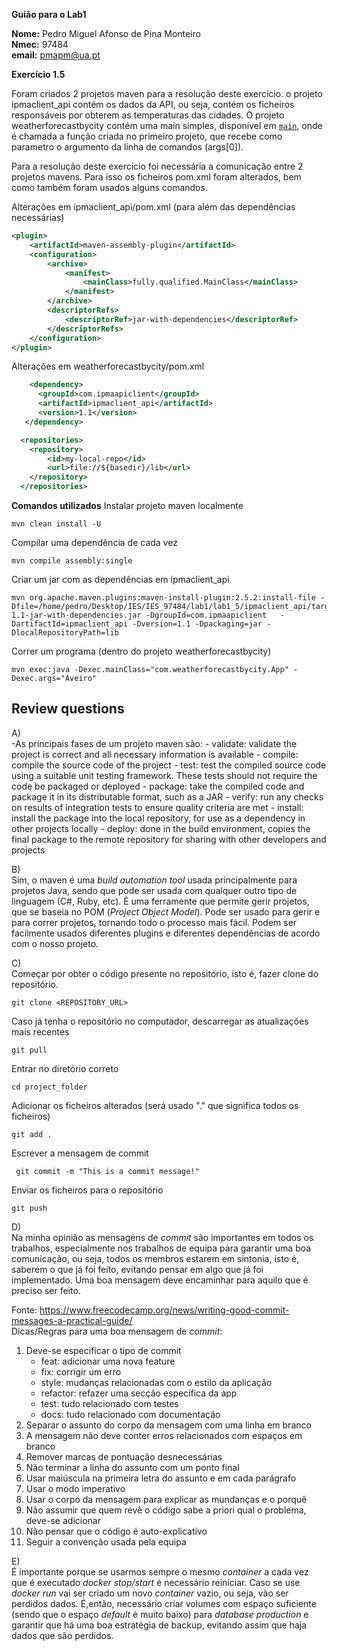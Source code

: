 **Guião para o Lab1**

**Nome:** Pedro Miguel Afonso de Pina Monteiro <br>
**Nmec:** 97484 <br>
**email:** pmapm@ua.pt

**Exercício 1.5**

Foram criados 2 projetos maven para a resolução deste exercício. 
o projeto ipmaclient_api contém os dados da API, ou seja, contém os ficheiros responsáveis por obterem as temperaturas das cidades.
O projeto weatherforecastbycity contém uma main simples, disponível em [`main`](https://github.com/pedromonteiro01/IES_97484/blob/main/lab1/lab1_5/weatherforecastbycity/src/main/java/com/weatherforecast/App.java), onde é chamada a função criada no primeiro projeto, que recebe como parametro o argumento da linha de comandos (args[0]).

Para a resolução deste exercício foi necessária a comunicação entre 2 projetos mavens. Para isso os ficheiros pom.xml foram alterados, bem como também foram usados alguns comandos.

Alterações em ipmaclient_api/pom.xml (para além das dependências necessárias)
```xml
<plugin>
    <artifactId>maven-assembly-plugin</artifactId>
    <configuration>
        <archive>
            <manifest>
                <mainClass>fully.qualified.MainClass</mainClass>
            </manifest>
        </archive>
        <descriptorRefs>
            <descriptorRef>jar-with-dependencies</descriptorRef>
        </descriptorRefs>
    </configuration>
</plugin>
```

Alterações em weatherforecastbycity/pom.xml
```xml
    <dependency>
      <groupId>com.ipmaapiclient</groupId>
      <artifactId>ipmaclient_api</artifactId>
      <version>1.1</version>
   </dependency>

  <repositories>
    <repository>
        <id>my-local-repo</id>
        <url>file://${basedir}/lib</url>
    </repository>
  </repositories>
```

**Comandos utilizados**
Instalar projeto maven localmente
```
mvn clean install -U
```

Compilar uma dependência de cada vez
```
mvn compile assembly:single
```

Criar um jar com as dependências em ipmaclient_api
```
mvn org.apache.maven.plugins:maven-install-plugin:2.5.2:install-file -Dfile=/home/pedro/Desktop/IES/IES_97484/lab1/lab1_5/ipmaclient_api/target/ipmaclient_api-1.1-jar-with-dependencies.jar -DgroupId=com.ipmaapiclient   -DartifactId=ipmaclient_api -Dversion=1.1 -Dpackaging=jar -DlocalRepositoryPath=lib
```

Correr um programa (dentro do projeto weatherforecastbycity)
```
mvn exec:java -Dexec.mainClass="com.weatherforecastbycity.App" -Dexec.args="Aveiro"
```

## **Review questions**
A) <br>
-As principais fases de um projeto maven são:
    - validate: validate the project is correct and all necessary information is available
    - compile: compile the source code of the project
    - test: test the compiled source code using a suitable unit testing framework. These tests should not require the code be packaged or deployed
    - package: take the compiled code and package it in its distributable format, such as a JAR
    - verify: run any checks on results of integration tests to ensure quality criteria are met
    - install: install the package into the local repository, for use as a dependency in other projects locally
    - deploy: done in the build environment, copies the final package to the remote repository for sharing with other developers and projects

B) <br>
Sim, o maven é uma *build automation tool* usada principalmente para projetos Java, sendo que pode ser usada com qualquer outro tipo de linguagem (C#, Ruby, etc). É uma ferramente que permite gerir projetos, que se baseia no POM (*Project Object Model*). Pode ser usado para gerir e para correr projetos, tornando todo o processo mais fácil. Podem ser facilmente usados diferentes plugins e diferentes dependências de acordo com o nosso projeto.

C) <br>
Começar por obter o código presente no repositório, isto é, fazer clone do repositório.
```
git clone <REPOSITORY_URL>
```
Caso já tenha o repositório no computador, descarregar as atualizações mais recentes
```
git pull
```
Entrar no diretório correto
```
cd project_folder
```
Adicionar os ficheiros alterados (será usado "." que significa todos os ficheiros)
```
git add .
```
Escrever a mensagem de commit
```
 git commit -m "This is a commit message!"
```
Enviar os ficheiros para o repositório
```
git push
```

D) <br>
Na minha opinião as mensagens de *commit* são importantes em todos os trabalhos, especialmente nos trabalhos de equipa para garantir uma boa comunicação, ou seja, todos os membros estarem em sintonia, isto é,  saberem o que já foi feito, evitando pensar em algo que já foi implementado. Uma boa mensagem deve encaminhar para aquilo que é preciso ser feito.

Fonte: https://www.freecodecamp.org/news/writing-good-commit-messages-a-practical-guide/ <br>
Dicas/Regras para uma boa mensagem de *commit*:
1. Deve-se especificar o tipo de commit
    - feat: adicionar uma nova feature
    - fix: corrigir um erro
    - style: mudanças relacionadas com o estilo da aplicação
    - refactor: refazer uma secção específica da app
    - test: tudo relacionado com testes
    - docs: tudo relacionado com documentação
2. Separar o assunto do corpo da mensagem com uma linha em branco
3. A mensagem não deve conter erros relacionados com espaços em branco 
4. Remover marcas de pontuação desnecessárias
5. Não terminar a linha do assunto com um ponto final
6. Usar maiúscula na primeira letra do assunto e em cada parágrafo
7. Usar o modo imperativo
8. Usar o corpo da mensagem para explicar as mundanças e o porquê
9. Não assumir que quem revê o código sabe a priori qual o problema, deve-se adicionar
10. Não pensar que o código é auto-explicativo
11. Seguir a convenção usada pela equipa

E) <br>
É importante porque se usarmos sempre o mesmo *container* a cada vez que é executado *docker stop/start* é necessário reiniciar. Caso se use *docker run* vai ser criado um novo *container* vazio, ou seja, vão ser perdidos dados. É,então, necessário criar volumes com espaço suficiente (sendo que o espaço *default* é muito baixo) para *database production* e garantir que há uma boa estratégia de backup, evitando assim que haja dados que são perdidos. 